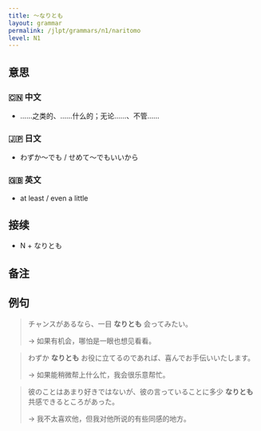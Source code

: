 ```yaml
---
title: 〜なりとも
layout: grammar
permalink: /jlpt/grammars/n1/naritomo
level: N1
---
```


## 意思

### 🇨🇳 中文

- ……之类的、……什么的；无论……、不管……

### 🇯🇵 日文

- わずか〜でも / せめて〜でもいいから

### 🇬🇧 英文

- at least / even a little

## 接续

- N + なりとも

## 备注


## 例句

> チャンスがあるなら、一目 **なりとも** 会ってみたい。
>
> → 如果有机会，哪怕是一眼也想见看看。

> わずか **なりとも** お役に立てるのであれば、喜んでお手伝いいたします。
>
> → 如果能稍微帮上什么忙，我会很乐意帮忙。

> 彼のことはあまり好きではないが、彼の言っていることに多少 **なりとも** 共感できるところがあった。
>
> → 我不太喜欢他，但我对他所说的有些同感的地方。

